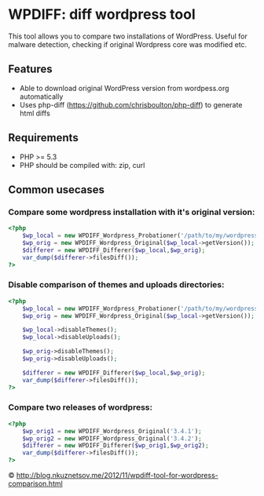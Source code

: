 # WPDIFF: diff wordpress tool

This tool allows you to compare two installations of WordPress. Useful for malware detection, checking if original
Wordpress core was modified etc. 

## Features

* Able to download original WordPress version from wordpess.org automatically
* Uses php-diff (https://github.com/chrisboulton/php-diff) to generate html diffs

## Requirements

* PHP >= 5.3
* PHP should be compiled with: zip, curl

## Common usecases

### Compare some wordpress installation with it's original version:

```php
<?php
    $wp_local = new WPDIFF_Wordpress_Probationer('/path/to/my/wordpress/docroot');
    $wp_orig = new WPDIFF_Wordpress_Original($wp_local->getVersion());
    $differer = new WPDIFF_Differer($wp_local,$wp_orig);
    var_dump($differer->filesDiff());
?>    
```

### Disable comparison of themes and uploads directories:

```php
<?php
    $wp_local = new WPDIFF_Wordpress_Probationer('/path/to/my/wordpress/docroot');
    $wp_orig = new WPDIFF_Wordpress_Original($wp_local->getVersion());

    $wp_local->disableThemes();
    $wp_local->disableUploads();

    $wp_orig->disableThemes();
    $wp_orig->disableUploads();

    $differer = new WPDIFF_Differer($wp_local,$wp_orig);
    var_dump($differer->filesDiff());
?>    
```

### Compare two releases of wordpress:

```php
<?php
    $wp_orig1 = new WPDIFF_Wordpress_Original('3.4.1');
    $wp_orig2 = new WPDIFF_Wordpress_Original('3.4.2');
    $differer = new WPDIFF_Differer($wp_orig1,$wp_orig2);
    var_dump($differer->filesDiff());
?>    
```

© http://blog.nkuznetsov.me/2012/11/wpdiff-tool-for-wordpress-comparison.html

